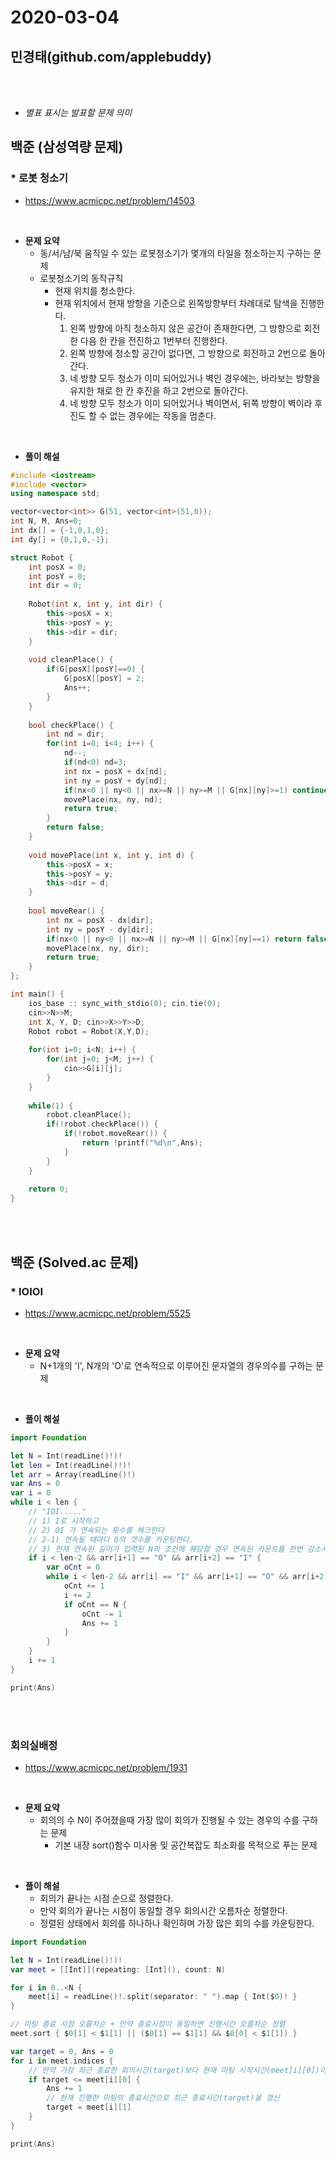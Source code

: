# 2020-03-04
## 민경태(github.com/applebuddy)



<br>
<br>



* *별표 표시는 발표할 문제 의미*

## 백준 (삼성역량 문제)

### * 로봇 청소기

- https://www.acmicpc.net/problem/14503

<br>

- **문제 요약**
  - 동/서/남/북 움직일 수 있는 로봇청소기가 몇개의 타일을 청소하는지 구하는 문제 
  - 로봇청소기의 동작규칙
    - 현재 위치를 청소한다.
    - 현재 위치에서 현재 방향을 기준으로 왼쪽방향부터 차례대로 탐색을 진행한다.
      1. 왼쪽 방향에 아직 청소하지 않은 공간이 존재한다면, 그 방향으로 회전한 다음 한 칸을 전진하고 1번부터 진행한다.
      2. 왼쪽 방향에 청소할 공간이 없다면, 그 방향으로 회전하고 2번으로 돌아간다.
      3. 네 방향 모두 청소가 이미 되어있거나 벽인 경우에는, 바라보는 방향을 유지한 채로 한 칸 후진을 하고 2번으로 돌아간다.
      4. 네 방향 모두 청소가 이미 되어있거나 벽이면서, 뒤쪽 방향이 벽이라 후진도 할 수 없는 경우에는 작동을 멈춘다.

<br>

- **풀이 해설**

~~~ C++
#include <iostream>
#include <vector>
using namespace std;

vector<vector<int>> G(51, vector<int>(51,0));
int N, M, Ans=0;
int dx[] = {-1,0,1,0};
int dy[] = {0,1,0,-1};

struct Robot {
    int posX = 0;
    int posY = 0;
    int dir = 0;
    
    Robot(int x, int y, int dir) {
        this->posX = x;
        this->posY = y;
        this->dir = dir;
    }
    
    void cleanPlace() {
        if(G[posX][posY]==0) {
            G[posX][posY] = 2;
            Ans++;
        }
    }
    
    bool checkPlace() {
        int nd = dir;
        for(int i=0; i<4; i++) {
            nd--;
            if(nd<0) nd=3;
            int nx = posX + dx[nd];
            int ny = posY + dy[nd];
            if(nx<0 || ny<0 || nx>=N || ny>=M || G[nx][ny]>=1) continue;
            movePlace(nx, ny, nd);
            return true;
        }
        return false;
    }
    
    void movePlace(int x, int y, int d) {
        this->posX = x;
        this->posY = y;
        this->dir = d;
    }
    
    bool moveRear() {
        int nx = posX - dx[dir];
        int ny = posY - dy[dir];
        if(nx<0 || ny<0 || nx>=N || ny>=M || G[nx][ny]==1) return false;
        movePlace(nx, ny, dir);
        return true;
    }
};

int main() {
    ios_base :: sync_with_stdio(0); cin.tie(0);
    cin>>N>>M;
    int X, Y, D; cin>>X>>Y>>D;
    Robot robot = Robot(X,Y,D);
    
    for(int i=0; i<N; i++) {
        for(int j=0; j<M; j++) {
            cin>>G[i][j];
        }
    }
    
    while(1) {
        robot.cleanPlace();
        if(!robot.checkPlace()) {
            if(!robot.moveRear()) {
                return !printf("%d\n",Ans);
            }
        }
    }
    
    return 0;
}
~~~



<br>

<br>



## 백준 (Solved.ac 문제)

### * IOIOI

- https://www.acmicpc.net/problem/5525

<br>

- **문제 요약**
  - N+1개의 'I', N개의 'O'로 연속적으로 이루어진 문자열의 경우의수를 구하는 문제 

<br>

- **풀이 해설**

~~~ swift
import Foundation

let N = Int(readLine()!)!
let len = Int(readLine()!)!
let arr = Array(readLine()!)
var Ans = 0
var i = 0
while i < len {
  	// "IOI....." 
  	// 1) I로 시작하고
  	// 2) OI 가 연속되는 횟수를 체크한다
  	// 2-1) 연속될 때마다 O의 갯수를 카운팅한다. 
    // 3) 현재 연속된 길이가 입력된 N의 조건에 해당할 경우 연속된 카운트를 한번 감소시킨다.
    if i < len-2 && arr[i+1] == "O" && arr[i+2] == "I" {
        var oCnt = 0
        while i < len-2 && arr[i] == "I" && arr[i+1] == "O" && arr[i+2] == "I" {
            oCnt += 1
            i += 2
            if oCnt == N {
                oCnt -= 1
                Ans += 1
            }
        }
    }
    i += 1
}

print(Ans)
~~~



<br>

<br>



### 회의실배정

- https://www.acmicpc.net/problem/1931

<br>

- **문제 요약**
  - 회의의 수 N이 주어졌을때 가장 많이 회의가 진행될 수 있는 경우의 수를 구하는 문제
    - 기본 내장 sort()함수 미사용 및 공간복잡도 최소화를 목적으로 푸는 문제 

<br>

- **풀이 해설**
  - 회의가 끝나는 시점 순으로 정렬한다. 
  - 만약 회의가 끝나는 시점이 동일할 경우 회의시간 오름차순 정렬한다. 
  - 정렬된 상태에서 회의를 하나하나 확인하며 가장 많은 회의 수를 카운팅한다. 

~~~ swift
import Foundation

let N = Int(readLine()!)!
var meet = [[Int]](repeating: [Int](), count: N)

for i in 0..<N {
    meet[i] = readLine()!.split(separator: " ").map { Int($0)! }
}

// 미팅 종료 시점 오름차순 + 만약 종료시점이 동일하면 진행시간 오름차순 정렬
meet.sort { $0[1] < $1[1] || ($0[1] == $1[1] && $0[0] < $1[1]) }

var target = 0, Ans = 0
for i in meet.indices {
  	// 만약 가장 최근 종료한 회의시간(target)보다 현재 미팅 시작시간(meet[i][0])이 늦으면 해당 미팅을 추가
    if target <= meet[i][0] {
        Ans += 1
      	// 현재 진행한 미팅의 종료시간으로 최근 종료시간(target)을 갱신
        target = meet[i][1]
    }
}

print(Ans)
~~~



<br>

<br>


